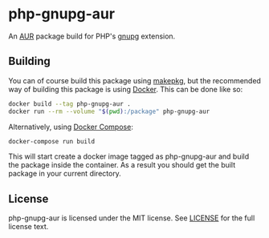 # php-gnupg-aur
An [AUR] package build for PHP's [gnupg] extension.

## Building
You can of course build this package using [makepkg], but the recommended way
of building this package is using [Docker].  This can be done like so:

```bash
docker build --tag php-gnupg-aur .
docker run --rm --volume "$(pwd):/package" php-gnupg-aur
```

Alternatively, using [Docker Compose]:

```bash
docker-compose run build
```

This will start create a docker image tagged as php-gnupg-aur and build the
package inside the container.  As a result you should get the built package in
your current directory.

## License
php-gnupg-aur is licensed under the MIT license.  See [LICENSE](LICENSE) for
the full license text.

[AUR]: https://aur.archlinux.org/
[gnupg]: http://pecl.php.net/package/gnupg
[makepkg]: https://wiki.archlinux.org/index.php/Makepkg
[Docker]: https://www.docker.com/
[Docker Compose]: http://docs.docker.com/compose/
